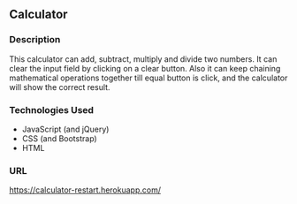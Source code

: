 
## Calculator

### Description
This calculator can add, subtract, multiply and divide two numbers. It can clear the input field by clicking on a clear button.
Also it can keep chaining mathematical operations together till equal button is click, and the calculator will show the correct result.

### Technologies Used
* JavaScript (and jQuery)
* CSS (and Bootstrap)
* HTML

### URL
https://calculator-restart.herokuapp.com/
